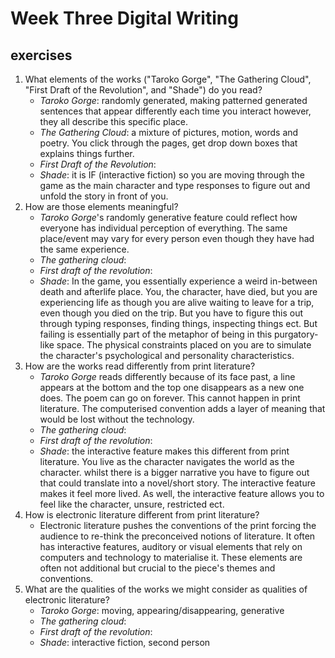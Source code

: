# Week Three Digital Writing #
## exercises ##
1. What elements of the works ("Taroko Gorge", "The Gathering Cloud", "First Draft of the Revolution", and "Shade") do you read?
   * _Taroko Gorge_: randomly generated, making patterned generated sentences that appear differently each time you interact however, they all describe this specific place.
   * *The Gathering Cloud*: a mixture of pictures, motion, words and poetry. You click through the pages, get drop down boxes that explains things further. 
   * *First Draft of the Revolution*:
   * *Shade*: it is IF (interactive fiction) so you are moving through the game as the main character and type responses to figure out and unfold the story in front of you.
2. How are those elements meaningful?
   * *Taroko Gorge*'s randomly generative feature could reflect how everyone has individual perception of everything. The same place/event may vary for every person even though they have had the same experience.
   * *The gathering cloud*: 
   * *First draft of the revolution*:
   * *Shade*: In the game, you essentially experience a weird in-between death and afterlife place. You, the character, have died, but you are experiencing life as though you are alive waiting to leave for a trip, even though you died on the trip. But you have to figure this out through typing responses, finding things, inspecting things ect. But failing is essentially part of the metaphor of being in this purgatory-like space. The physical constraints placed on you are to simulate the character's psychological and personality characteristics. 
3. How are the works read differently from print literature?
   * *Taroko Gorge* reads differently because of its face past, a line appears at the bottom and the top one disappears as a new one does. The poem can go on forever. This cannot happen in print literature. The computerised convention adds a layer of meaning that would be lost without the technology.
   * *The gathering cloud*:
   * *First draft of the revolution*:
   * *Shade*: the interactive feature makes this different from print literature. You live as the character navigates the world as the character. whilst there is a bigger narrative you have to figure out that could translate into a novel/short story. The interactive feature makes it feel more lived. As well, the interactive feature allows you to feel like the character, unsure, restricted ect. 
4. How is electronic literature different from print literature?
   * Electronic literature pushes the conventions of the print forcing the audience to re-think the preconceived notions of literature. It often has interactive features, auditory or visual elements that rely on computers and technology to materialise it. These elements are often not additional but crucial to the piece's themes and conventions.
5. What are the qualities of the works we might consider as qualities of electronic literature?
   * *Taroko Gorge*: moving, appearing/disappearing, generative
   * *The gathering cloud*:
   * *First draft of the revolution*:
   * *Shade*: interactive fiction, second person
